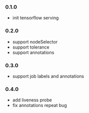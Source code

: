 ### 0.1.0

* init tensorflow serving


### 0.2.0

* support nodeSelector
* support tolerance
* support annotations

### 0.3.0

* support job labels and annotations

### 0.4.0

* add liveness probe
* fix annotations repeat bug